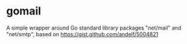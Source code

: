 gomail
======

A simple wrapper around Go standard library packages "net/mail" and "net/smtp", based on https://gist.github.com/andelf/5004821
